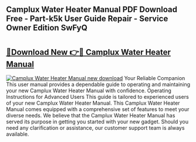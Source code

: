 ## Camplux Water Heater Manual PDF Download Free - Part-k5k User Guide Repair - Service Owner Edition SwFyQ

# <h2><a href="http://bc43542.oget.top/?id=Camplux+Water+Heater+Manual">🔗Download New 👉🔴 Camplux Water Heater Manual</a></h2>

[![Camplux Water Heater Manual new download](https://i.imgur.com/5g1atiW.png)](http://bc43542.oget.top/?id=Camplux+Water+Heater+Manual)
Your Reliable Companion This user manual provides a dependable guide to operating and maintaining your new Camplux Water Heater Manual with confidence. Operating Instructions for Advanced Users This guide is tailored to experienced users of your new Camplux Water Heater Manual. This Camplux Water Heater Manual comes equipped with a comprehensive set of features to meet your diverse needs. We believe that the Camplux Water Heater Manual has served its purpose in getting you started with your new gadget. Should you need any clarification or assistance, our customer support team is always available.
